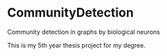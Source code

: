 # CommunityDetection
Community detection in graphs by biological neurons


This is my 5th year thesis project for my degree.
